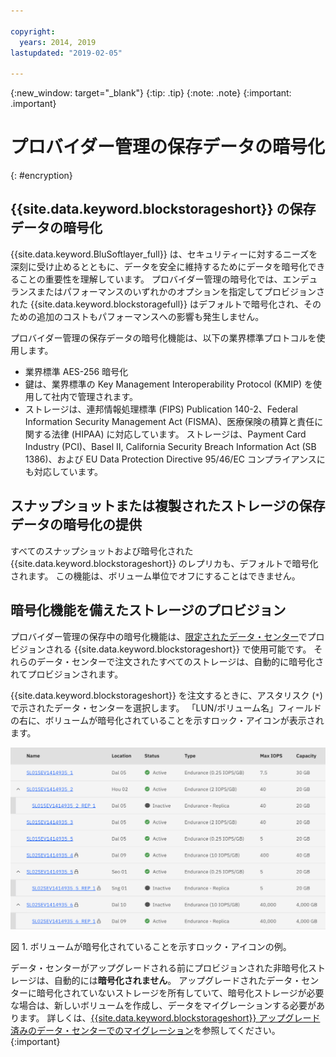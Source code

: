 ```yaml
---

copyright:
  years: 2014, 2019
lastupdated: "2019-02-05"

---
```

{:new_window: target="_blank"}
{:tip: .tip}
{:note: .note}
{:important: .important}

# プロバイダー管理の保存データの暗号化
{: #encryption}

## {{site.data.keyword.blockstorageshort}} の保存データの暗号化

{{site.data.keyword.BluSoftlayer_full}} は、セキュリティーに対するニーズを深刻に受け止めるとともに、データを安全に維持するためにデータを暗号化できることの重要性を理解しています。 プロバイダー管理の暗号化では、エンデュランスまたはパフォーマンスのいずれかのオプションを指定してプロビジョンされた {{site.data.keyword.blockstoragefull}} はデフォルトで暗号化され、そのための追加のコストもパフォーマンスへの影響も発生しません。

プロバイダー管理の保存データの暗号化機能は、以下の業界標準プロトコルを使用します。

* 業界標準 AES-256 暗号化
* 鍵は、業界標準の Key Management Interoperability Protocol (KMIP) を使用して社内で管理されます。
* ストレージは、連邦情報処理標準 (FIPS) Publication 140-2、Federal Information Security Management Act (FISMA)、医療保険の積算と責任に関する法律 (HIPAA) に対応しています。 ストレージは、Payment Card Industry (PCI)、Basel II, California Security Breach Information Act (SB 1386)、および EU Data Protection Directive 95/46/EC コンプライアンスにも対応しています。

## スナップショットまたは複製されたストレージの保存データの暗号化の提供  

すべてのスナップショットおよび暗号化された {{site.data.keyword.blockstorageshort}} のレプリカも、デフォルトで暗号化されます。 この機能は、ボリューム単位でオフにすることはできません。

## 暗号化機能を備えたストレージのプロビジョン

プロバイダー管理の保存中の暗号化機能は、[限定されたデータ・センター](/docs/infrastructure/BlockStorage?topic=BlockStorage-news)でプロビジョンされる {{site.data.keyword.blockstorageshort}} で使用可能です。 それらのデータ・センターで注文されたすべてのストレージは、自動的に暗号化されてプロビジョンされます。

{{site.data.keyword.blockstorageshort}} を注文するときに、アスタリスク (`*`) で示されたデータ・センターを選択します。 「LUN/ボリューム名」フィールドの右に、ボリュームが暗号化されていることを示すロック・アイコンが表示されます。

![LUN が暗号化されていることを示すロック・アイコン](/images/encryptedstorage.png)
<caption>図 1. ボリュームが暗号化されていることを示すロック・アイコンの例。</caption>



データ・センターがアップグレードされる前にプロビジョンされた非暗号化ストレージは、自動的には**暗号化されません**。 アップグレードされたデータ・センターに暗号化されていないストレージを所有していて、暗号化ストレージが必要な場合は、新しいボリュームを作成し、データをマイグレーションする必要があります。 詳しくは、[{{site.data.keyword.blockstorageshort}} アップグレード済みのデータ・センターでのマイグレーション](/docs/infrastructure/BlockStorage?topic=BlockStorage-migratestorage)を参照してください。
{:important}

